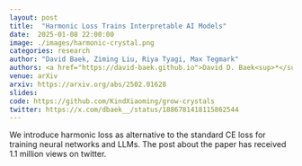 ```yaml
---
layout: post
title:  "Harmonic Loss Trains Interpretable AI Models"
date:  2025-01-08 22:00:00
image: ./images/harmonic-crystal.png
categories: research
author: "David Baek, Ziming Liu, Riya Tyagi, Max Tegmark"
authors: <a href="https://david-baek.github.io">David D. Baek<sup>*</sup></a>, <a href="https://ericjmichaud.com/">Ziming Liu<sup>*</sup></a>, Riya Tyagi, <a href="https://space.mit.edu/home/tegmark/">Max Tegmark</a>
venue: arXiv
arxiv: https://arxiv.org/abs/2502.01628
slides: 
code: https://github.com/KindXiaoming/grow-crystals
twitter: https://x.com/dbaek__/status/1886781418115862544
---
```

We introduce harmonic loss as alternative to the standard CE loss for training neural networks and LLMs. The post about the paper has received 1.1 million views on twitter.